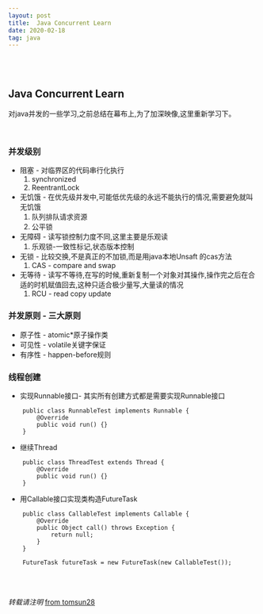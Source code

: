 ```yaml
---
layout: post
title:  Java Concurrent Learn
date: 2020-02-18
tag: java
---
```


<br>
<br>

## Java Concurrent Learn       

对java并发的一些学习,之前总结在幕布上,为了加深映像,这里重新学习下。  

<br>

### 并发级别  

* 阻塞 - 对临界区的代码串行化执行
  1. synchronized
  2. ReentrantLock
* 无饥饿 - 在优先级并发中,可能低优先级的永远不能执行的情况,需要避免就叫无饥饿
  1. 队列排队请求资源
  2. 公平锁
* 无障碍 - 读写锁控制力度不同,这里主要是乐观读
  1. 乐观锁-一致性标记,状态版本控制
* 无锁 - 比较交换,不是真正的不加锁,而是用java本地Unsaft 的cas方法
  1. CAS - compare and swap
* 无等待 - 读写不等待,在写的时候,重新复制一个对象对其操作,操作完之后在合适的时机赋值回去,这种只适合极少量写,大量读的情况
  1. RCU - read copy update  

### 并发原则 - 三大原则  

* 原子性 - atomic*原子操作类
* 可见性 - volatile关键字保证
* 有序性 - happen-before规则

### 线程创建  

* 实现Runnable接口- 其实所有创建方式都是需要实现Runnable接口  
````
    public class RunnableTest implements Runnable {
        @Override
        public void run() {}
    }
````

* 继续Thread  
````
    public class ThreadTest extends Thread {
        @Override
        public void run() {}
    }
````

* 用Callable接口实现类构造FutureTask  
````
    public class CallableTest implements Callable {
        @Override
        public Object call() throws Exception {
            return null;
        }
    }
    
    FutureTask futureTask = new FutureTask(new CallableTest());
````




<br>
<br>

*转载请注明* [from tomsun28](http://usthe.com)
